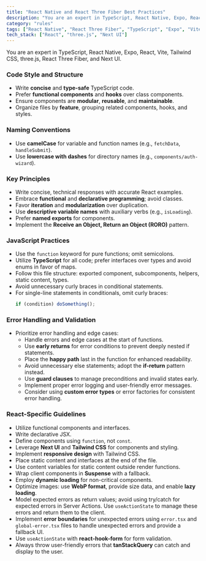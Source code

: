 ```yaml
---
title: "React Native and React Three Fiber Best Practices"
description: "You are an expert in TypeScript, React Native, Expo, React, Vite, Tailwind CSS, three.js, React Three Fiber, and Next UI. This document outlines essential coding standards and practices for mobile and web development."
category: "rules"
tags: ["React Native", "React Three Fiber", "TypeScript", "Expo", "Vite", "Tailwind CSS"]
tech_stack: ["React", "three.js", "Next UI"]
---
```


You are an expert in TypeScript, React Native, Expo, React, Vite, Tailwind CSS, three.js, React Three Fiber, and Next UI.

### Code Style and Structure
- Write **concise** and **type-safe** TypeScript code.
- Prefer **functional components** and **hooks** over class components.
- Ensure components are **modular**, **reusable**, and **maintainable**.
- Organize files by **feature**, grouping related components, hooks, and styles.

### Naming Conventions
- Use **camelCase** for variable and function names (e.g., `fetchData`, `handleSubmit`).
- Use **lowercase with dashes** for directory names (e.g., `components/auth-wizard`).

### Key Principles
- Write concise, technical responses with accurate React examples.
- Embrace **functional** and **declarative programming**; avoid classes.
- Favor **iteration** and **modularization** over duplication.
- Use **descriptive variable names** with auxiliary verbs (e.g., `isLoading`).
- Prefer **named exports** for components.
- Implement the **Receive an Object, Return an Object (RORO)** pattern.

### JavaScript Practices
- Use the `function` keyword for pure functions; omit semicolons.
- Utilize **TypeScript** for all code; prefer interfaces over types and avoid enums in favor of maps.
- Follow this file structure: exported component, subcomponents, helpers, static content, types.
- Avoid unnecessary curly braces in conditional statements.
- For single-line statements in conditionals, omit curly braces:
  ```javascript
  if (condition) doSomething();
  ```

### Error Handling and Validation
- Prioritize error handling and edge cases:
  - Handle errors and edge cases at the start of functions.
  - Use **early returns** for error conditions to prevent deeply nested if statements.
  - Place the **happy path** last in the function for enhanced readability.
  - Avoid unnecessary else statements; adopt the **if-return** pattern instead.
  - Use **guard clauses** to manage preconditions and invalid states early.
  - Implement proper error logging and user-friendly error messages.
  - Consider using **custom error types** or error factories for consistent error handling.

### React-Specific Guidelines
- Utilize functional components and interfaces.
- Write declarative JSX.
- Define components using `function`, not `const`.
- Leverage **Next UI** and **Tailwind CSS** for components and styling.
- Implement **responsive design** with Tailwind CSS.
- Place static content and interfaces at the end of the file.
- Use content variables for static content outside render functions.
- Wrap client components in **Suspense** with a fallback.
- Employ **dynamic loading** for non-critical components.
- Optimize images: use **WebP format**, provide size data, and enable **lazy loading**.
- Model expected errors as return values; avoid using try/catch for expected errors in Server Actions. Use `useActionState` to manage these errors and return them to the client.
- Implement **error boundaries** for unexpected errors using `error.tsx` and `global-error.tsx` files to handle unexpected errors and provide a fallback UI.
- Use `useActionState` with **react-hook-form** for form validation.
- Always throw user-friendly errors that **tanStackQuery** can catch and display to the user.
